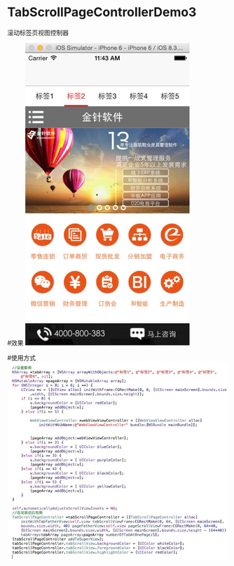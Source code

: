 # TabScrollPageControllerDemo3

滚动标签页视图控制器

#效果
 ![image](https://github.com/iosApem/TabScrollPageControllerDemo3/blob/master/TabScrollPageControllerDemo3/sreenshot.png)

#使用方式
 ![image](https://github.com/iosApem/TabScrollPageControllerDemo3/blob/master/TabScrollPageControllerDemo3/usage_screenshot.png)
